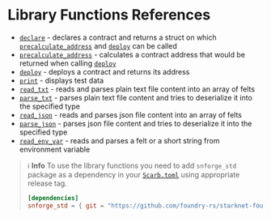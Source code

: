 # Library Functions References

* [`declare`](forge-library/declare.md) - declares a contract and returns a struct on which [`precalculate_address`](forge-library/precalculate_address.md) and [`deploy`](forge-library/deploy.md) can be called
* [`precalculate_address`](forge-library/precalculate_address.md) - calculates a contract address that would be returned when calling [`deploy`](forge-library/deploy.md)
* [`deploy`](forge-library/deploy.md) - deploys a contract and returns its address
* [`print`](forge-library/print.md) - displays test data
* [`read_txt`](forge-library/read_txt.md) - reads and parses plain text file content into an array of felts
* [`parse_txt`](forge-library/parse_txt.md) - parses plain text file content and tries to deserialize it into the specified type
* [`read_json`](forge-library/read_json.md) - reads and parses json file content into an array of felts
* [`parse_json`](forge-library/parse_json.md) - parses json file content and tries to deserialize it into the specified type
* [`read_env_var`](forge-library/read_env_var.md) - reads and parses a felt or a short string from environment variable

> ℹ️ **Info**
> To use the library functions you need to add `snforge_std` package as a dependency in
> your [`Scarb.toml`](https://docs.swmansion.com/scarb/docs/guides/dependencies.html#adding-a-dependency) 
> using appropriate release tag.
>```toml
> [dependencies]
> snforge_std = { git = "https://github.com/foundry-rs/starknet-foundry.git", tag = "v0.5.0" }
> ```
